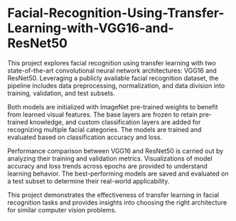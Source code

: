 # Facial-Recognition-Using-Transfer-Learning-with-VGG16-and-ResNet50
This project explores facial recognition using transfer learning with two state-of-the-art convolutional neural network architectures: VGG16 and ResNet50. Leveraging a publicly available facial recognition dataset, the pipeline includes data preprocessing, normalization, and data division into training, validation, and test subsets.

Both models are initialized with ImageNet pre-trained weights to benefit from learned visual features. The base layers are frozen to retain pre-trained knowledge, and custom classification layers are added for recognizing multiple facial categories. The models are trained and evaluated based on classification accuracy and loss.

Performance comparison between VGG16 and ResNet50 is carried out by analyzing their training and validation metrics. Visualizations of model accuracy and loss trends across epochs are provided to understand learning behavior. The best-performing models are saved and evaluated on a test subset to determine their real-world applicability.

This project demonstrates the effectiveness of transfer learning in facial recognition tasks and provides insights into choosing the right architecture for similar computer vision problems.
